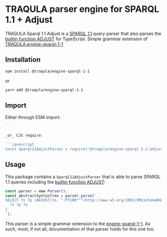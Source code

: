 # TRAQULA parser engine for SPARQL 1.1 + Adjust

TRAQULA Sparql 1.1 Adjust is a [SPARQL 1.1](https://www.w3.org/TR/sparql11-query/#grammar) query parser that also parses the [builtin function ADJUST](https://github.com/w3c/sparql-dev/blob/main/SEP/SEP-0002/sep-0002.md) for TypeScript.
Simple grammar extension of [TRAQULA engine-sparql-1-1](https://github.com/comunica/traqula/tree/main/engines/engine-sparql-1-1)

## Installation

```bash
npm install @traqula/engine-sparql-1-1
```

or

```bash
yarn add @traqula/engine-sparql-1-1
```

## Import

Either through ESM import:

```javascript
``

_or_ CJS require:

```javascript
const Sparql11AdjustParser = require('@traqula/engine-sparql-1-1-adjust').Parser;
```

## Usage

This package contains a `Sparql11AdjustParser` that is able to parse SPARQL 1.1 queries including the [builtin function ADJUST](https://github.com/w3c/sparql-dev/blob/main/SEP/SEP-0002/sep-0002.md):

```typescript
const parser = new Parser();
const abstractSyntaxTree = parser.parse(`
SELECT ?s ?p (ADJUST(?o, "-PT10H"^^<http://www.w3.org/2001/XMLSchema#dayTimeDuration>) as ?adjusted) WHERE {
  ?s ?p ?o
}
`);
```

This parser is a simple grammar extension to the [engine-sparql-1-1](https://github.com/comunica/traqula/tree/main/engines/engine-sparql-1-1).
As such, most, if not all, documentation of that parser holds for this one too.
